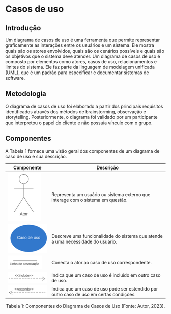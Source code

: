 # Casos de uso

## Introdução

Um diagrama de casos de uso é uma ferramenta que permite representar graficamente as interações entre os usuários e um sistema. Ele mostra quais são os atores envolvidos, quais são os cenários possíveis e quais são os objetivos que o sistema deve atender. Um diagrama de casos de uso é composto por elementos como atores, casos de uso, relacionamentos e limites do sistema. Ele faz parte da linguagem de modelagem unificada (UML), que é um padrão para especificar e documentar sistemas de software.

## Metodologia

O diagrama de casos de uso foi elaborado a partir dos principais requisitos identificados através dos métodos de brainstorming, observação e storytelling. Posteriormente, o diagrama foi validado por um participante que interpretou o papel do cliente e não possuía vínculo com o grupo.

## Componentes

A Tabela 1 fornece uma visão geral dos componentes de um diagrama de caso de uso e sua descrição.

| Componente                                                         | Descrição                                                                               |
| ------------------------------------------------------------------ | ----------------------------------------------------------------------------------------- |
| ![Ator](../images/casosDeUso/ator.png)                              | Representa um usuário ou sistema externo que interage com o sistema em questão.         |
| ![Caso de Uso](../images/casosDeUso/casoDeUso.png)                   | Descreve uma funcionalidade do sistema que atende a uma necessidade do usuário.          |
| ![Linha de associação](../images/casosDeUso/linhaDeAssociacao.png) | Conecta o ator ao caso de uso correspondente.                                             |
| ![Include](../images/casosDeUso/include.png)                         | Indica que um caso de uso é incluído em outro caso de uso.                              |
| ![Extends](../images/casosDeUso/extends.png)                         | Indica que um caso de uso pode ser estendido por outro caso de uso em certas condições. |

<div style="text-align: center">
<p> Tabela 1: Componentes do Diagrama de Casos de Uso (Fonte: Autor, 2023). </p>
</div>

